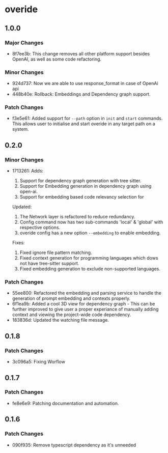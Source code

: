 # overide

## 1.0.0

### Major Changes

- 8f7ee3b: This change removes all other platform support besides OpenAI, as well as some code refactoring.

### Minor Changes

- 924d737: Now we are able to use response_format in case of OpenAi api
- 448b40e: Rollback: Embeddings and Dependency graph support.

### Patch Changes

- f3e5e61: Added support for `--path` option in `init` and `start` commands. This allows user to initialise and start overide in any target path on a system.

## 0.2.0

### Minor Changes

- 1713261: Adds:

  1. Support for dependency graph generation with tree sitter.
  2. Support for Embedding generation in dependency graph using open-ai.
  3. Support for embedding based code relevancy selection for

  Updated:

  1. The Network layer is refactored to reduce redundancy.
  2. Config command now has two sub-commands 'local' & 'global' with respective options.
  3. overide config has a new option `--embedding` to enable embedding.

  Fixes:

  1. Fixed ignore file pattern matching.
  2. Fixed context generation for programming languages which dows not have tree-sitter support.
  3. Fixed embedding generation to exclude non-supported languages.

### Patch Changes

- 55ee800: Refactored the embedding and parsing service to handle the generation of prompt embedding and contexts properly.
- 6f1ea9b: Added a cool 3D view for dependency graph - This can be further improved to give user a proper experiance of manually adding context and viewing the project-wide code dependency.
- 183836d: Updated the watching file message.

## 0.1.8

### Patch Changes

- 3c096a5: Fixing Worflow

## 0.1.7

### Patch Changes

- fe8e6e9: Patching documentation and automation.

## 0.1.6

### Patch Changes

- 090f935: Remove typescript dependency as it's unneeded
